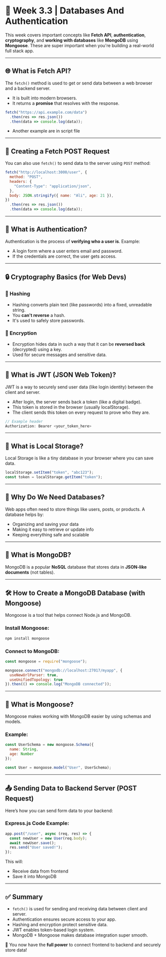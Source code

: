 # 📘 Week 3.3 | Databases And Authentication

This week covers important concepts like **Fetch API**, **authentication**, **cryptography**, and **working with databases** like **MongoDB** using **Mongoose**. These are super important when you're building a real-world full stack app.

---

## 🌐 What is Fetch API?
The `fetch()` method is used to get or send data between a web browser and a backend server.

- It is built into modern browsers.
- It returns a **promise** that resolves with the response.

```js
fetch("https://api.example.com/data")
  .then(res => res.json())
  .then(data => console.log(data));
```
- Another example are in script file
---

## 🚀 Creating a Fetch POST Request
You can also use `fetch()` to send data to the server using `POST` method:

```js
fetch("http://localhost:3000/user", {
  method: "POST",
  headers: {
    "Content-Type": "application/json",
  },
  body: JSON.stringify({ name: "Ali", age: 21 }),
})
  .then(res => res.json())
  .then(data => console.log(data));
```

---

## 🔐 What is Authentication?
Authentication is the process of **verifying who a user is**. Example:

- A login form where a user enters email and password.
- If the credentials are correct, the user gets access.

---

## 🔒 Cryptography Basics (for Web Devs)

### 🔑 Hashing
- Hashing converts plain text (like passwords) into a fixed, unreadable string.
- You **can't reverse** a hash.
- It's used to safely store passwords.

### 🔐 Encryption
- Encryption hides data in such a way that it can be **reversed back** (decrypted) using a key.
- Used for secure messages and sensitive data.

---

## 📩 What is JWT (JSON Web Token)?
JWT is a way to securely send user data (like login identity) between the client and server.

- After login, the server sends back a token (like a digital badge).
- This token is stored in the browser (usually localStorage).
- The client sends this token on every request to prove who they are.

```js
// Example header
Authorization: Bearer <your_token_here>
```

---

## 💾 What is Local Storage?
Local Storage is like a tiny database in your browser where you can save data.

```js
localStorage.setItem("token", "abc123");
const token = localStorage.getItem("token");
```

---

## 🧠 Why Do We Need Databases?
Web apps often need to store things like users, posts, or products. A database helps by:

- Organizing and saving your data
- Making it easy to retrieve or update info
- Keeping everything safe and scalable

---

## 🍃 What is MongoDB?
MongoDB is a popular **NoSQL** database that stores data in **JSON-like documents** (not tables).

---

## 🛠 How to Create a MongoDB Database (with Mongoose)
Mongoose is a tool that helps connect Node.js and MongoDB.

### Install Mongoose:
```bash
npm install mongoose
```

### Connect to MongoDB:
```js
const mongoose = require("mongoose");

mongoose.connect("mongodb://localhost:27017/myapp", {
  useNewUrlParser: true,
  useUnifiedTopology: true
}).then(() => console.log("MongoDB connected"));
```

---

## 🧱 What is Mongoose?
Mongoose makes working with MongoDB easier by using schemas and models.

### Example:
```js
const UserSchema = new mongoose.Schema({
  name: String,
  age: Number
});

const User = mongoose.model("User", UserSchema);
```

---

## 📤 Sending Data to Backend Server (POST Request)
Here’s how you can send form data to your backend:

### Express.js Code Example:
```js
app.post("/user", async (req, res) => {
  const newUser = new User(req.body);
  await newUser.save();
  res.send("User saved!");
});
```

This will:
- Receive data from frontend
- Save it into MongoDB

---

## ✅ Summary
- `fetch()` is used for sending and receiving data between client and server.
- Authentication ensures secure access to your app.
- Hashing and encryption protect sensitive data.
- JWT enables token-based login system.
- MongoDB + Mongoose makes database integration super smooth.

🎯 You now have the **full power** to connect frontend to backend and securely store data!

